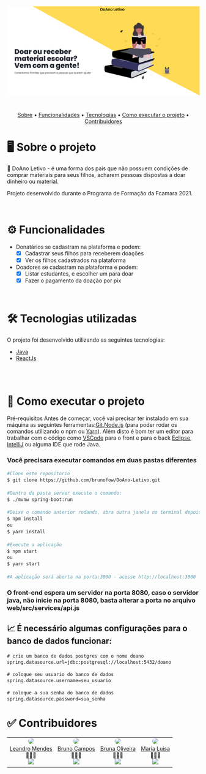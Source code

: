 <img src= "assets/Grupo20Banner.png">

#

<p align="center" >
  <a href="#-sobre-o-projeto" >Sobre</a> •
  <a href="#-funcionalidades">Funcionalidades</a> •
  <a href="#-tecnologias-utilizadas">Tecnologias</a> •
  <a href="#-como-executar-o-projeto">Como executar o projeto</a> •
  <a href="#-contribuidores">Contribuidores</a> 
</p>

# 🖥️ Sobre o projeto

<p>📕 DoAno Letivo - é uma forma dos pais que não possuem condições de comprar materiais para seus filhos, acharem pessoas dispostas a doar dinheiro ou material.</p>

<p>Projeto desenvolvido durante o Programa de Formação da Fcamara 2021.</p>
<br>

# ⚙️ Funcionalidades

- Donatários se cadastram na plataforma e podem:
  - [x] Cadastrar seus filhos para receberem doações
  - [x] Ver os filhos cadastrados na plataforma
- Doadores se cadastram na plataforma e podem:
  - [x] Listar estudantes, e escolher um para doar
  - [x] Fazer o pagamento da doação por pix

<br>

# 🛠️ Tecnologias utilizadas

O projeto foi desenvolvido utilizando as seguintes tecnologias:

- [Java][java]
- [ReactJs][react]

<br>
<br>

# 🚀 Como executar o projeto

Pré-requisitos
Antes de começar, você vai precisar ter instalado em sua máquina as seguintes ferramentas:[Git][git],[Node.js][node] (para poder rodar os comandos utilizando o npm ou [Yarn][yarn]). Além disto é bom ter um editor para trabalhar com o código como [VSCode][vscode] para o front e para o back [Eclipse][eclipse], [IntelliJ][intellij] ou alguma IDE que rode Java.

### Você precisara executar comandos em duas pastas diferentes

```bash
#Clone este repositorio
$ git clone https://github.com/brunofow/DoAno-Letivo.git

#Dentro da pasta server execute o comando:
$ ./mvnw spring-boot:run

#Deixe o comando anterior rodando, abra outra janela no terminal depois vá para a pasta web e execute o comando:
$ npm install
ou
$ yarn install

#Execute a aplicação
$ npm start
ou
$ yarn start

#A aplicação será aberta na porta:3000 - acesse http://localhost:3000
```

### O front-end espera um servidor na porta 8080, caso o servidor java, não inicie na porta 8080, basta alterar a porta no arquivo web/src/services/api.js

## 📈 É necessário algumas configurações para o banco de dados funcionar:
```
# crie um banco de dados postgres com o nome doano
spring.datasource.url=jdbc:postgresql://localhost:5432/doano

# coloque seu usuario do banco de dados
spring.datasource.username=seu_usuario

# coloque a sua senha do banco de dados
spring.datasource.password=sua_senha 
```

# ✅ Contribuidores

<table align="center" >
<tr>
<td align="center">
<img style="border-radius: 50%;" src="https://github.com/leandromendes25.png" width="100px"> <br> <a href="https://github.com/leandromendes25" >Leandro Mendes  <br></a>
<div align="center">
🎉✨😃 <br>
<a href="https://linkedin.com/in/leandro-mendes1568" >
<img src="https://img.shields.io/static/v1?label=Linkedin&message=leandro-mendes1568&color=0A66C2&style=for-the-badge&logo=linkedin"></a></div>
</td>
<td align="center">
<img style="border-radius: 50%;" src="https://github.com/brunofow.png" width="100px"> <br> <a href="https://github.com/brunofow"  al>Bruno Campos <br>
</a>
<div align="center">
🎉✨😃 <br>
<a href="https://linkedin.com/in/brunofow" >
<img src="https://img.shields.io/static/v1?label=Linkedin&message=brunofow&color=0A66C2&style=for-the-badge&logo=linkedin"></a></div>
</td>
<td align="center">
<img style="border-radius: 50%;" src="https://media-exp1.licdn.com/dms/image/C4E03AQHzQRHDRc6beQ/profile-displayphoto-shrink_800_800/0/1605888709006?e=1623283200&v=beta&t=gaOPKxtaMrtj9Zb8CNTtSMzl87hCEyAvLyrZarxLC-U" width="100px"> <br> <a href="" >Bruna Oliveira<br></a>
<div align="center">
🎉✨😃 <br>
<a href="https://linkedin.com/in/inbruna" >
<img src="https://img.shields.io/static/v1?label=Linkedin&message=inbruna&color=0A66C2&style=for-the-badge&logo=linkedin"></a>
</div>
</td>
<td align="center">
<img style="border-radius: 50%;" src="https://media-exp1.licdn.com/dms/image/C4D03AQEDw2kxLg1Qrw/profile-displayphoto-shrink_800_800/0/1616297651735?e=1623283200&v=beta&t=86m1Y7uXLVrnHN4nJaasAVJCzKsInfw3nm058bMpocA" width="100px"> <br> <a href="" >Maria Luisa<br></a>
<div align="center">
🎉✨😃 <br>
<a href="https://linkedin.com/in/marialuizabianchi" >
<img src="https://img.shields.io/static/v1?label=Linkedin&message=marialuizabianchi&color=0A66C2&style=for-the-badge&logo=linkedin"></a>
</div>
</td>
</tr>
</table>

[java]: https://www.java.com/pt-BR/
[yarn]: https://yarnpkg.com
[react]: https://pt-br.reactjs.org/
[vscode]: https://code.visualstudio.com/
[git]: https://git-scm.com/downloads
[node]: https://nodejs.org/en/
[eclipse]: https://www.eclipse.org/downloads/
[intellij]: https://www.jetbrains.com/pt-br/idea/download/#section=windows
